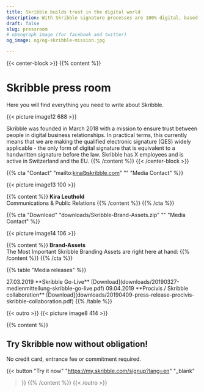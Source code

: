 ```yaml
---
title: Skribble builds trust in the digital world
description: With Skribble signature processes are 100% digital, based on the qualified electronic signature “QES” - the e-signature, which is equivalent to your hand-written signature according to Swiss and EU law.
draft: false
slug: pressroom
# opengraph image (for facebook and twitter)
og_image: og/og-skribble-mission.jpg

---
```


{{< center-block >}}
{{% content %}}
# Skribble press room
Here you will find everything you need to write about Skribble.

{{< picture image12 688 >}}

Skribble was founded in March 2018 with a mission to ensure trust between people in digital business relationships.
In practical terms, this currently means that we are making the qualified electronic signature (QES) widely applicable - the only form of digital signature that is equivalent to a handwritten signature before the law. Skribble has X employees and is active in Switzerland and the EU.
{{% /content %}}
{{< /center-block >}}

{{% cta
  "Contact"
  "mailto:kira@skribble.com"
  ""
  "Media Contact"
%}}

{{< picture image13 100 >}}

{{% content %}}
**Kira Leuthold**<br>
Communications & Public Relations
{{% /content %}}
{{% /cta %}}

{{% cta
  "Download"
  "downloads/Skribble-Brand-Assets.zip"
  ""
  "Media Contact"
%}}

{{< picture image14 106 >}}

{{% content %}}
**Brand-Assets**<br>
The Most Important Skribble Branding Assets are right here at hand:
{{% /content %}}
{{% /cta %}}

{{% table "Media releases" %}}
<tr>
  <td style="width:10%;">27.03.2019</td>
  <td style="width:80%;">**Skribble Go-Live**</td>
  <td style="width:10%;">
    [Download](downloads/20190327-medienmitteilung-skribble-go-live.pdf)
  </td>
</tr>
<tr>
  <td>09.04.2019</td>
  <td>**Procivis / Skribble collaboration**</td>
  <td>
    [Download](downloads/20190409-press-release-procivis-skribble-collaboration.pdf)
  </td>
</tr>
{{% /table %}}

{{< outro >}}
{{< picture image8 414 >}}

{{% content %}}
## Try Skribble now without obligation!
No credit card, entrance fee or commitment required.

{{< button
  "Try it now"
  "https://my.skribble.com/signup?lang=en"
  "_blank"
>}}
{{% /content %}}
{{< /outro >}}